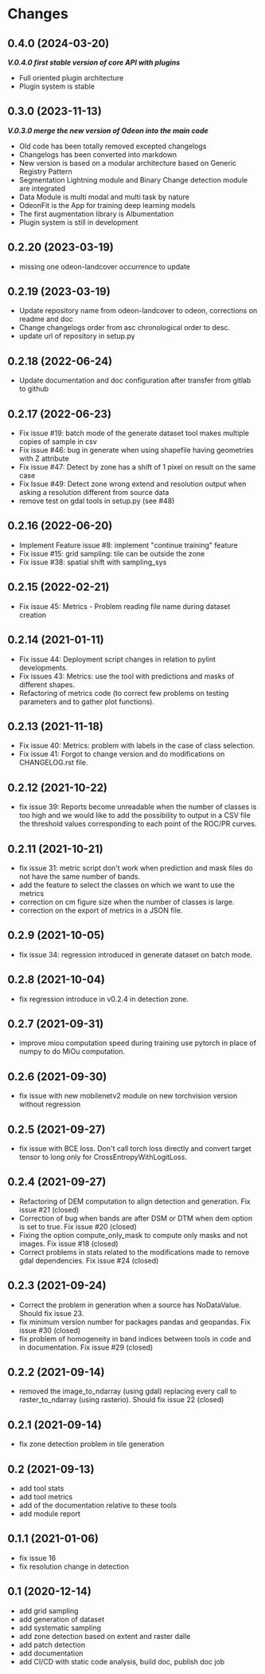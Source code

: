 # Changes

## 0.4.0 (2024-03-20)
 ***V.0.4.0 first stable version of core API with plugins***
- Full oriented plugin architecture
- Plugin system is stable
## 0.3.0 (2023-11-13)
 ***V.0.3.0 merge the new version of Odeon into the main code***
- Old code has been totally removed excepted changelogs
- Changelogs has been converted into markdown
- New version is based on a modular architecture based on Generic Registry Pattern
- Segmentation Lightning module and Binary Change detection module are integrated
- Data Module is multi modal and multi task by nature
- OdeonFit is the App for training deep learning models
- The first augmentation library is Albumentation
- Plugin system is still in development

## 0.2.20 (2023-03-19)
- missing one odeon-landcover occurrence to update

## 0.2.19 (2023-03-19)
- Update repository name from odeon-landcover to odeon, corrections on readme and doc
- Change changelogs order from asc chronological order to desc.
- update url of repository in setup.py

## 0.2.18 (2022-06-24)
- Update documentation and doc configuration after transfer from gitlab to github

## 0.2.17 (2022-06-23)
- Fix issue #19: batch mode of the generate dataset tool makes multiple copies of sample in csv
- Fix issue #46: bug in generate when using shapefile having geometries with Z attribute
- Fix issue #47: Detect by zone has a shift of 1 pixel on result on the same case
- Fix Issue #49: Detect zone wrong extend and resolution output when asking a resolution different from source data
- remove test on gdal tools in setup.py (see #48)

## 0.2.16 (2022-06-20)
- Implement Feature issue #8: implement "continue training" feature
- Fix issue #15: grid sampling: tile can be outside the zone
- Fix issue #38: spatial shift with sampling_sys

## 0.2.15 (2022-02-21)
- Fix issue 45: Metrics - Problem reading file name during dataset creation

## 0.2.14 (2021-01-11)
- Fix issue 44: Deployment script changes in relation to pylint developments.
- Fix issues 43: Metrics: use the tool with predictions and masks of different shapes.
- Refactoring of metrics code (to correct few problems on testing parameters and to gather plot functions).

## 0.2.13 (2021-11-18)
- Fix issue 40: Metrics: problem with labels in the case of class selection.
- Fix issue 41: Forgot to change version and do modifications on CHANGELOG.rst file.

## 0.2.12 (2021-10-22)
- fix issue 39: Reports become unreadable when the number of classes is too high and we would like to add the
  possibility to output in a CSV file the threshold values corresponding to each point of the ROC/PR curves.

## 0.2.11 (2021-10-21)
- fix issue 31: metric script don't work when prediction and mask files do not have the same number of bands.
- add the feature to select the classes on which we want to use the metrics
- correction on cm figure size when the number of classes is large.
- correction on the export of metrics in a JSON file.

## 0.2.9 (2021-10-05)
- fix issue 34: regression introduced in generate dataset on batch mode.

## 0.2.8 (2021-10-04)
- fix regression introduce in v0.2.4 in detection zone.

## 0.2.7 (2021-09-31)
- improve miou computation speed during training
  use pytorch in place of numpy to do MiOu computation.

## 0.2.6 (2021-09-30)
- fix issue with new mobilenetv2 module on new torchvision version without regression

## 0.2.5 (2021-09-27)
- fix issue with BCE loss.
  Don't call torch loss directly and convert target tensor to long only for CrossEntropyWithLogitLoss.

## 0.2.4 (2021-09-27)
- Refactoring of DEM computation to align detection and generation. Fix issue #21 (closed)
- Correction of bug when bands are after DSM or DTM when dem option is set to true. Fix issue #20 (closed)
- Fixing the option compute_only_mask to compute only masks and not images. Fix issue #18 (closed)
- Correct problems in stats related to the modifications made to remove gdal dependencies. Fix issue #24 (closed)

## 0.2.3 (2021-09-24)
- Correct the problem in generation when a source has NoDataValue. Should fix issue 23.
- fix minimum version number for packages pandas and geopandas. Fix issue #30 (closed)
- fix problem of homogeneity in band indices between tools in code and in documentation. Fix issue #29 (closed)

## 0.2.2 (2021-09-14)
- removed the image_to_ndarray (using gdal) replacing every call to raster_to_ndarray (using rasterio). Should fix issue 22 (closed)

## 0.2.1 (2021-09-14)
- fix zone detection problem in tile generation

## 0.2 (2021-09-13)
- add tool stats
- add tool metrics
- add of the documentation relative to these tools
- add module report

## 0.1.1 (2021-01-06)
- fix issue 16
- fix resolution change in detection

## 0.1 (2020-12-14)
- add grid sampling
- add generation of dataset
- add systematic sampling
- add zone detection based on extent and raster dalle
- add patch detection
- add documentation
- add CI/CD with static code analysis, build doc, publish doc job
